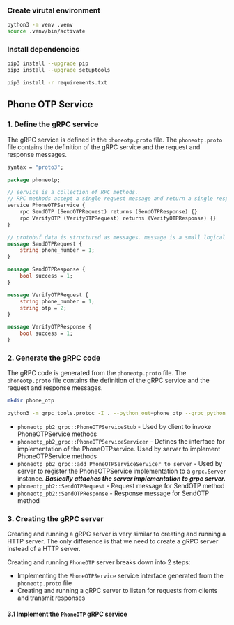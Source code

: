 ### Create virutal environment

```bash
python3 -m venv .venv
source .venv/bin/activate
```

### Install dependencies

```bash
pip3 install --upgrade pip
pip3 install --upgrade setuptools

pip3 install -r requirements.txt
```

## Phone OTP Service

### 1. Define the gRPC service

The gRPC service is defined in the `phoneotp.proto` file. The `phoneotp.proto` file contains the definition of the gRPC service and the request and response messages.

```protobuf
syntax = "proto3";

package phoneotp;

// service is a collection of RPC methods.
// RPC methods accept a single request message and return a single response message.
service PhoneOTPService {
    rpc SendOTP (SendOTPRequest) returns (SendOTPResponse) {}
    rpc VerifyOTP (VerifyOTPRequest) returns (VerifyOTPResponse) {}
}

// protobuf data is structured as messages. message is a small logical record of information containing a series of name-value pairs called fields.
message SendOTPRequest {
    string phone_number = 1;
}

message SendOTPResponse {
    bool success = 1;
}

message VerifyOTPRequest {
    string phone_number = 1;
    string otp = 2;
}

message VerifyOTPResponse {
    bool success = 1;
}
```

### 2. Generate the gRPC code

The gRPC code is generated from the `phoneotp.proto` file. The `phoneotp.proto` file contains the definition of the gRPC service and the request and response messages.

```bash
mkdir phone_otp

python3 -m grpc_tools.protoc -I . --python_out=phone_otp --grpc_python_out=phone_otp phoneotp.proto
```

- `phoneotp_pb2_grpc::PhoneOTPServiceStub` - Used by client to invoke PhoneOTPService methods
- `phoneotp_pb2_grpc::PhoneOTPServiceServicer` - Defines the interface for implementation of the PhoneOTPservice. Used by server to implement PhoneOTPService methods
- `phoneotp_pb2_grpc::add_PhoneOTPServiceServicer_to_server` - Used by server to register the PhoneOTPService implementation to a `grpc.Server` instance. **_Basically attaches the server implementation to grpc server._**
- `phoneotp_pb2::SendOTPRequest` - Request message for SendOTP method
- `phoneotp_pb2::SendOTPResponse` - Response message for SendOTP method

### 3. Creating the gRPC server

Creating and running a gRPC server is very similar to creating and running a HTTP server. The only difference is that we need to create a gRPC server instead of a HTTP server.

Creating and running `PhoneOTP` server breaks down into 2 steps:

- Implementing the `PhoneOTPService` service interface generated from the `phoneotp.proto` file
- Creating and running a gRPC server to listen for requests from clients and transmit responses

#### 3.1 Implement the `PhoneOTP` gRPC service
